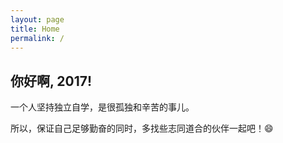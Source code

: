 ```yaml
---
layout: page
title: Home
permalink: /
---
```



## 你好啊, 2017!

一个人坚持独立自学，是很孤独和辛苦的事儿。

所以，保证自己足够勤奋的同时，多找些志同道合的伙伴一起吧！:smile:
